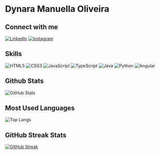 # Dynara Manuella Oliveira

## Connect with me
[![LinkedIn](https://img.shields.io/badge/LinkedIn-4b204b?style=for-the-badge&logo=linkedin&logoColor=0E76A8)](https://www.linkedin.com/in/manuella-oliveira-02b369192/)
[![Instagram](https://img.shields.io/badge/Instagram-4b204b?style=for-the-badge&logo=instagram)](https://www.instagram.com/manuggetts/)

## Skills
![HTML5](https://img.shields.io/badge/HTML5-4b204b?style=for-the-badge&logo=html5)
![CSS3](https://img.shields.io/badge/CSS3-4b204b?style=for-the-badge&logo=css3&logoColor=264CE4)
![JavaScript](https://img.shields.io/badge/JavaScript-4b204b?style=for-the-badge&logo=javascript)
![TypeScript](https://img.shields.io/badge/TypeScript-4b204b?style=for-the-badge&logo=typescript)
![Java](https://img.shields.io/badge/Java-4b204b?style=for-the-badge&logo=java)
![Python](https://img.shields.io/badge/Python-4b204b?style=for-the-badge&logo=python)
![Angular](https://img.shields.io/badge/Angular-4b204b?style=for-the-badge&logo=angular&logoColor=C3002F)

## Github Stats
![GitHub Stats](https://github-readme-stats.vercel.app/api?username=manuggetts&theme=transparent&bg_color=4b204b&border_color=cf9bcc&show_icons=true&icon_color=cf9bcc&title_color=ffffff&text_color=FFF)

## Most Used Languages
![Top Langs](https://github-readme-stats-git-masterrstaa-rickstaa.vercel.app/api/top-langs/?username=manuggetts&bg_color=4b204b&border_color=cf9bcc&title_color=fff&text_color=FFF)

## GitHub Streak Stats
[![GitHub Streak](https://streak-stats.demolab.com/?user=manuggetts&theme=bear&background=4b204b&border=cf9bcc&dates=FFF)](https://git.io/streak-stats)